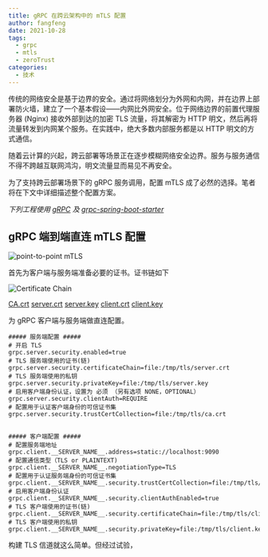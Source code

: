 ```yaml
---
title: gRPC 在跨云架构中的 mTLS 配置
author: fangfeng
date: 2021-10-28
tags:
  - grpc
  - mtls
  - zeroTrust
categories:
  - 技术
---
```


传统的网络安全是基于边界的安全。通过将网络划分为外网和内网，并在边界上部署防火墙，建立了一个基本假设——内网比外网安全。位于网络边界的前置代理服务器 (Nginx) 接收外部到达的加密 TLS 流量，将其解密为 HTTP 明文，然后再将流量转发到内网某个服务。在实践中，绝大多数内部服务都是以 HTTP 明文的方式通信。

随着云计算的兴起，跨云部署等场景正在逐步模糊网络安全边界。服务与服务通信不得不跨越互联网鸿沟，明文流量显而易见不再安全。

为了支持跨云部署场景下的 gRPC 服务调用，配置 mTLS 成了必然的选择。笔者将在下文中详细描述整个配置方案。

*下列工程使用 [gRPC](https://grpc.io/) 及 [grpc-spring-boot-starter](https://github.com/yidongnan/grpc-spring-boot-starter)*

## gRPC 端到端直连 mTLS 配置

![point-to-point mTLS](https://img.ffutop.com/330C25C5-98AC-4DB0-94E8-6D226EB58F63.png)

首先为客户端与服务端准备必要的证书。证书链如下

![Certificate Chain](https://img.ffutop.com/8ab4dca0-1b7e-48a9-b234-16158b4cfdc3.png)

[CA.crt](https://gist.githubusercontent.com/ffutop/3a8ef2b21a2ec12bd384e27c973f3301/raw/6558b22f7c9dd5d5ea7ec52d1e771b45be271d09/ca.crt)
[server.crt](https://gist.githubusercontent.com/ffutop/97a53dc6ef04f0927527178da9835d8d/raw/24ccce68bca8714a9181bfb206ee30676acb3e2a/server.crt)
[server.key](https://gist.githubusercontent.com/ffutop/ff8e04579733e6b1cffab845b8109a0c/raw/30c95db31f780f696fa497c674d8f0ad36138bc1/server.key)
[client.crt](https://gist.githubusercontent.com/ffutop/6f68ccd98ad9fa78675b2cb85ea2fa33/raw/81e8feca665d3ea05e9f018c3ad3d2eb4601399d/client.crt)
[client.key](https://gist.githubusercontent.com/ffutop/3dda73ed966e3165aaa18c08b4ba135c/raw/386e28f5f7d5c43d2c4a5a5a5c9dedf934a10311/client.key)

为 gRPC 客户端与服务端做直连配置。

```properties
##### 服务端配置 #####
# 开启 TLS
grpc.server.security.enabled=true 
# TLS 服务端使用的证书(链)
grpc.server.security.certificateChain=file:/tmp/tls/server.crt
# TLS 服务端使用的私钥
grpc.server.security.privateKey=file:/tmp/tls/server.key
# 启用客户端身份认证，设置为 必须 （另有选项 NONE，OPTIONAL）
grpc.server.security.clientAuth=REQUIRE
# 配置用于认证客户端身份的可信证书集
grpc.server.security.trustCertCollection=file:/tmp/tls/ca.crt


##### 客户端配置 #####
# 配置服务端地址
grpc.client.__SERVER_NAME__.address=static://localhost:9090
# 配置通信类型（TLS or PLAINTEXT)
grpc.client.__SERVER_NAME__.negotiationType=TLS
# 配置用于认证服务端身份的可信证书集
grpc.client.__SERVER_NAME__.security.trustCertCollection=file:/tmp/tls/ca.crt
# 启用客户端身份认证
grpc.client.__SERVER_NAME__.security.clientAuthEnabled=true
# TLS 客户端使用的证书(链)
grpc.client.__SERVER_NAME__.security.certificateChain=file:/tmp/tls/client.crt
# TLS 客户端使用的私钥
grpc.client.__SERVER_NAME__.security.privateKey=file:/tmp/tls/client.key
```

构建 TLS 信道就这么简单。但经过试验，
